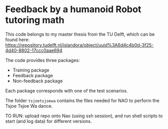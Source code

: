# Feedback by a humanoid Robot tutoring math
This code belongs to my master thesis from the TU Delft, which can be found here: https://repository.tudelft.nl/islandora/object/uuid%3A6d4c4b0d-3f25-4d40-8802-17ccc0aae694

The code provides three packages:
- Training package
- Feedback package
- Non-feedback package

Each package corresponds with one of the test scenarios.

The folder `tsjoetsjoewa` contains the files needed for NAO to perform the Tsjoe Tsjoe Wa dance.

TO RUN: upload repo onto Nao (using ssh session), and run shell scripts to start (and log data) for different versions.
